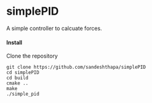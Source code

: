 # simplePID

A simple controller to calcuate forces. 

#### Install 
Clone the repository 


```
git clone https://github.com/sandeshthapa/simplePID
cd simplePID 
cd build 
cmake ..
make 
./simple_pid
```
